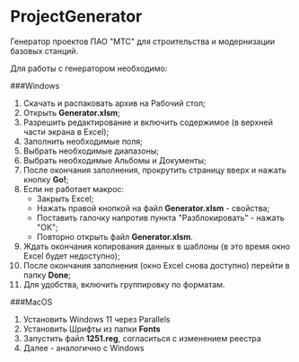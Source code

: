 # ProjectGenerator
Генератор проектов ПАО "МТС" для строительства и модернизации базовых станций.

Для работы с генератором необходимо:

###Windows

1. Скачать и распаковать архив на Рабочий стол;
2. Открыть **Generator.xlsm**;
3. Разрешить редактирование и включить содержимое (в верхней части экрана в Excel);
4. Заполнить необходимые поля;
5. Выбрать необходимые диапазоны;
6. Выбрать необходимые Альбомы и Документы;
7. После окончания заполнения, прокрутить страницу вверх и нажать кнопку **Go!**;
8. Если не работает макрос:
   - Закрыть Excel;
   - Нажать правой кнопкой на файл **Generator.xlsm** - свойства;
   - Поставить галочку напротив пункта "Разблокировать" - нажать "ОК";
   - Повторно открыть файл **Generator.xlsm**.
10. Ждать окончания копирования данных в шаблоны (в это время окно Excel будет недоступно);
11. После окончания заполнения (окно Excel снова доступно) перейти в папку **Done**;
12. Для удобства, включить группировку по форматам.

###MacOS

1. Установить Windows 11 через Parallels
2. Установить Шрифты из папки **Fonts**
3. Запустить файл **1251.reg**, согласиться с изменением реестра
4. Далее - аналогично с Windows
